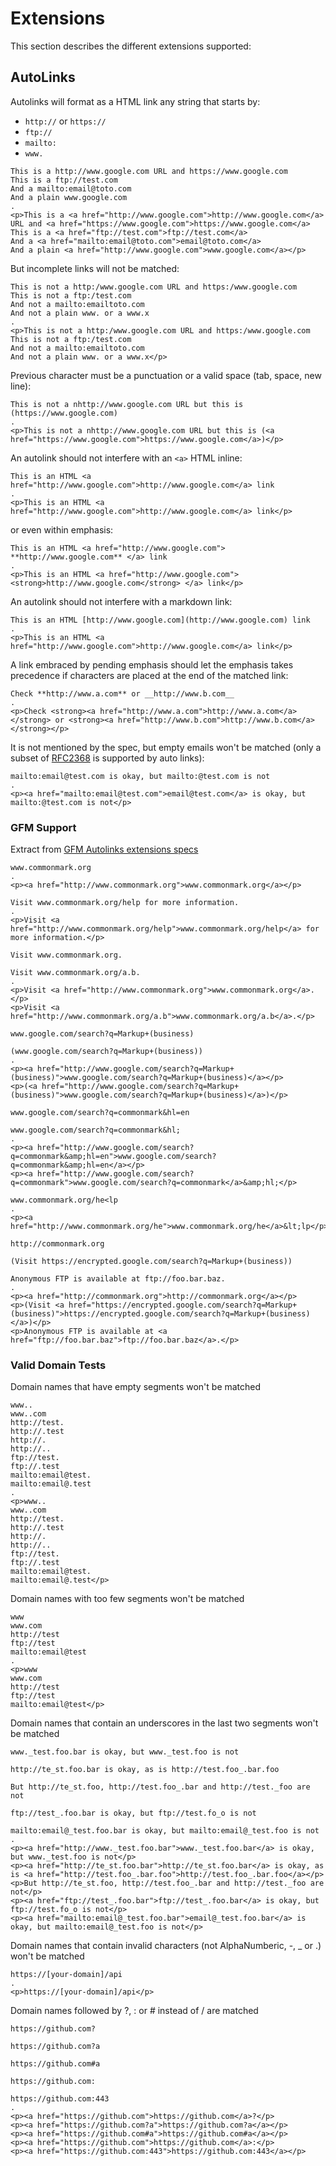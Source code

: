 # Extensions

This section describes the different extensions supported:

## AutoLinks

Autolinks will format as a HTML link any string that starts by:

- `http://` or `https://`
- `ftp://`
- `mailto:`
- `www.`

```````````````````````````````` example
This is a http://www.google.com URL and https://www.google.com
This is a ftp://test.com
And a mailto:email@toto.com
And a plain www.google.com
.
<p>This is a <a href="http://www.google.com">http://www.google.com</a> URL and <a href="https://www.google.com">https://www.google.com</a>
This is a <a href="ftp://test.com">ftp://test.com</a>
And a <a href="mailto:email@toto.com">email@toto.com</a>
And a plain <a href="http://www.google.com">www.google.com</a></p>
````````````````````````````````

But incomplete links will not be matched:

```````````````````````````````` example
This is not a http:/www.google.com URL and https:/www.google.com
This is not a ftp:/test.com
And not a mailto:emailtoto.com
And not a plain www. or a www.x 
.
<p>This is not a http:/www.google.com URL and https:/www.google.com
This is not a ftp:/test.com
And not a mailto:emailtoto.com
And not a plain www. or a www.x</p>
````````````````````````````````

Previous character must be a punctuation or a valid space (tab, space, new line):

```````````````````````````````` example
This is not a nhttp://www.google.com URL but this is (https://www.google.com)
.
<p>This is not a nhttp://www.google.com URL but this is (<a href="https://www.google.com">https://www.google.com</a>)</p>
````````````````````````````````

An autolink should not interfere with an `<a>` HTML inline:

```````````````````````````````` example
This is an HTML <a href="http://www.google.com">http://www.google.com</a> link
.
<p>This is an HTML <a href="http://www.google.com">http://www.google.com</a> link</p>
````````````````````````````````

or even within emphasis:

```````````````````````````````` example
This is an HTML <a href="http://www.google.com"> **http://www.google.com** </a> link
.
<p>This is an HTML <a href="http://www.google.com"> <strong>http://www.google.com</strong> </a> link</p>
````````````````````````````````

An autolink should not interfere with a markdown link:

```````````````````````````````` example
This is an HTML [http://www.google.com](http://www.google.com) link
.
<p>This is an HTML <a href="http://www.google.com">http://www.google.com</a> link</p>
````````````````````````````````

A link embraced by pending emphasis should let the emphasis takes precedence if characters are placed at the end of the
matched link:

```````````````````````````````` example
Check **http://www.a.com** or __http://www.b.com__
.
<p>Check <strong><a href="http://www.a.com">http://www.a.com</a></strong> or <strong><a href="http://www.b.com">http://www.b.com</a></strong></p>
````````````````````````````````

It is not mentioned by the spec, but empty emails won't be matched (only a subset
of [RFC2368](https://tools.ietf.org/html/rfc2368) is supported by auto links):

```````````````````````````````` example
mailto:email@test.com is okay, but mailto:@test.com is not
.
<p><a href="mailto:email@test.com">email@test.com</a> is okay, but mailto:@test.com is not</p>
````````````````````````````````

### GFM Support

Extract from [GFM Autolinks extensions specs](https://github.github.com/gfm/#autolinks-extension-)

```````````````````````````````` example
www.commonmark.org
.
<p><a href="http://www.commonmark.org">www.commonmark.org</a></p>
````````````````````````````````

```````````````````````````````` example
Visit www.commonmark.org/help for more information.
.
<p>Visit <a href="http://www.commonmark.org/help">www.commonmark.org/help</a> for more information.</p>
````````````````````````````````

```````````````````````````````` example
Visit www.commonmark.org.

Visit www.commonmark.org/a.b.
.
<p>Visit <a href="http://www.commonmark.org">www.commonmark.org</a>.</p>
<p>Visit <a href="http://www.commonmark.org/a.b">www.commonmark.org/a.b</a>.</p>
````````````````````````````````

```````````````````````````````` example
www.google.com/search?q=Markup+(business)

(www.google.com/search?q=Markup+(business))
.
<p><a href="http://www.google.com/search?q=Markup+(business)">www.google.com/search?q=Markup+(business)</a></p>
<p>(<a href="http://www.google.com/search?q=Markup+(business)">www.google.com/search?q=Markup+(business)</a>)</p>
````````````````````````````````

```````````````````````````````` example
www.google.com/search?q=commonmark&hl=en

www.google.com/search?q=commonmark&hl;
.
<p><a href="http://www.google.com/search?q=commonmark&amp;hl=en">www.google.com/search?q=commonmark&amp;hl=en</a></p>
<p><a href="http://www.google.com/search?q=commonmark">www.google.com/search?q=commonmark</a>&amp;hl;</p>
````````````````````````````````

```````````````````````````````` example
www.commonmark.org/he<lp
.
<p><a href="http://www.commonmark.org/he">www.commonmark.org/he</a>&lt;lp</p>
````````````````````````````````

```````````````````````````````` example
http://commonmark.org

(Visit https://encrypted.google.com/search?q=Markup+(business))

Anonymous FTP is available at ftp://foo.bar.baz.
.
<p><a href="http://commonmark.org">http://commonmark.org</a></p>
<p>(Visit <a href="https://encrypted.google.com/search?q=Markup+(business)">https://encrypted.google.com/search?q=Markup+(business)</a>)</p>
<p>Anonymous FTP is available at <a href="ftp://foo.bar.baz">ftp://foo.bar.baz</a>.</p>
````````````````````````````````

### Valid Domain Tests

Domain names that have empty segments won't be matched

```````````````````````````````` example
www..
www..com
http://test.
http://.test
http://.
http://..
ftp://test.
ftp://.test
mailto:email@test.
mailto:email@.test
.
<p>www..
www..com
http://test.
http://.test
http://.
http://..
ftp://test.
ftp://.test
mailto:email@test.
mailto:email@.test</p>
````````````````````````````````

Domain names with too few segments won't be matched

```````````````````````````````` example
www
www.com
http://test
ftp://test
mailto:email@test
.
<p>www
www.com
http://test
ftp://test
mailto:email@test</p>
````````````````````````````````

Domain names that contain an underscores in the last two segments won't be matched

```````````````````````````````` example
www._test.foo.bar is okay, but www._test.foo is not

http://te_st.foo.bar is okay, as is http://test.foo_.bar.foo

But http://te_st.foo, http://test.foo_.bar and http://test._foo are not

ftp://test_.foo.bar is okay, but ftp://test.fo_o is not

mailto:email@_test.foo.bar is okay, but mailto:email@_test.foo is not
.
<p><a href="http://www._test.foo.bar">www._test.foo.bar</a> is okay, but www._test.foo is not</p>
<p><a href="http://te_st.foo.bar">http://te_st.foo.bar</a> is okay, as is <a href="http://test.foo_.bar.foo">http://test.foo_.bar.foo</a></p>
<p>But http://te_st.foo, http://test.foo_.bar and http://test._foo are not</p>
<p><a href="ftp://test_.foo.bar">ftp://test_.foo.bar</a> is okay, but ftp://test.fo_o is not</p>
<p><a href="mailto:email@_test.foo.bar">email@_test.foo.bar</a> is okay, but mailto:email@_test.foo is not</p>
````````````````````````````````

Domain names that contain invalid characters (not AlphaNumberic, -, _ or .) won't be matched

```````````````````````````````` example
https://[your-domain]/api
.
<p>https://[your-domain]/api</p>
````````````````````````````````

Domain names followed by ?, : or # instead of / are matched

```````````````````````````````` example
https://github.com?

https://github.com?a

https://github.com#a

https://github.com:

https://github.com:443
.
<p><a href="https://github.com">https://github.com</a>?</p>
<p><a href="https://github.com?a">https://github.com?a</a></p>
<p><a href="https://github.com#a">https://github.com#a</a></p>
<p><a href="https://github.com">https://github.com</a>:</p>
<p><a href="https://github.com:443">https://github.com:443</a></p>
````````````````````````````````